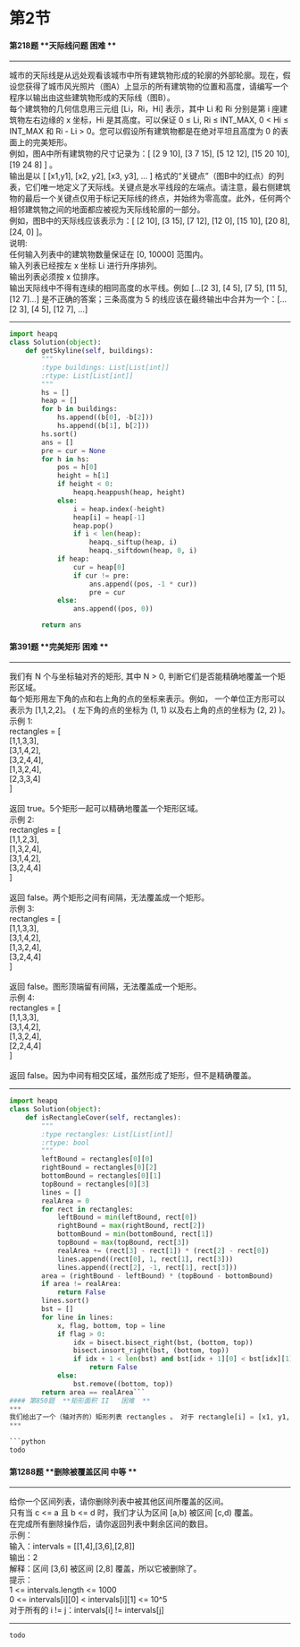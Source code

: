 # 第2节

#### 第218题	**天际线问题	困难	**
***
城市的天际线是从远处观看该城市中所有建筑物形成的轮廓的外部轮廓。现在，假设您获得了城市风光照片（图A）上显示的所有建筑物的位置和高度，请编写一个程序以输出由这些建筑物形成的天际线（图B）。<br>每个建筑物的几何信息用三元组 [Li，Ri，Hi] 表示，其中 Li 和 Ri 分别是第 i 座建筑物左右边缘的 x 坐标，Hi 是其高度。可以保证 0 ≤ Li, Ri ≤ INT_MAX, 0 < Hi ≤ INT_MAX 和 Ri - Li > 0。您可以假设所有建筑物都是在绝对平坦且高度为 0 的表面上的完美矩形。<br>例如，图A中所有建筑物的尺寸记录为：[ [2 9 10], [3 7 15], [5 12 12], [15 20 10], [19 24 8] ] 。<br>输出是以 [ [x1,y1], [x2, y2], [x3, y3], ... ] 格式的“关键点”（图B中的红点）的列表，它们唯一地定义了天际线。关键点是水平线段的左端点。请注意，最右侧建筑物的最后一个关键点仅用于标记天际线的终点，并始终为零高度。此外，任何两个相邻建筑物之间的地面都应被视为天际线轮廓的一部分。<br>例如，图B中的天际线应该表示为：[ [2 10], [3 15], [7 12], [12 0], [15 10], [20 8], [24, 0] ]。<br>说明:<br>任何输入列表中的建筑物数量保证在 [0, 10000] 范围内。<br>输入列表已经按左 x 坐标 Li  进行升序排列。<br>输出列表必须按 x 位排序。<br>输出天际线中不得有连续的相同高度的水平线。例如 [...[2 3], [4 5], [7 5], [11 5], [12 7]...] 是不正确的答案；三条高度为 5 的线应该在最终输出中合并为一个：[...[2 3], [4 5], [12 7], ...]
***

```python
import heapq
class Solution(object):
    def getSkyline(self, buildings):
        """
        :type buildings: List[List[int]]
        :rtype: List[List[int]]
        """
        hs = []
        heap = []
        for b in buildings:
            hs.append((b[0], -b[2]))
            hs.append((b[1], b[2]))
        hs.sort()
        ans = []
        pre = cur = None
        for h in hs:
            pos = h[0]
            height = h[1]
            if height < 0:
                heapq.heappush(heap, height)
            else:
                i = heap.index(-height)
                heap[i] = heap[-1]
                heap.pop()
                if i < len(heap):
                    heapq._siftup(heap, i)
                    heapq._siftdown(heap, 0, i)
            if heap:
                cur = heap[0]
                if cur != pre:
                    ans.append((pos, -1 * cur))
                    pre = cur
            else:
                ans.append((pos, 0))

        return ans

```
#### 第391题	**完美矩形	困难	**
***
我们有 N 个与坐标轴对齐的矩形, 其中 N > 0, 判断它们是否能精确地覆盖一个矩形区域。<br>每个矩形用左下角的点和右上角的点的坐标来表示。例如， 一个单位正方形可以表示为 [1,1,2,2]。 ( 左下角的点的坐标为 (1, 1) 以及右上角的点的坐标为 (2, 2) )。<br>示例 1:<br>rectangles = [<br>[1,1,3,3],<br>[3,1,4,2],<br>[3,2,4,4],<br>[1,3,2,4],<br>[2,3,3,4]<br>]<br><br>返回 true。5个矩形一起可以精确地覆盖一个矩形区域。<br>示例 2:<br>rectangles = [<br>[1,1,2,3],<br>[1,3,2,4],<br>[3,1,4,2],<br>[3,2,4,4]<br>]<br><br>返回 false。两个矩形之间有间隔，无法覆盖成一个矩形。<br>示例 3:<br>rectangles = [<br>[1,1,3,3],<br>[3,1,4,2],<br>[1,3,2,4],<br>[3,2,4,4]<br>]<br><br>返回 false。图形顶端留有间隔，无法覆盖成一个矩形。<br>示例 4:<br>rectangles = [<br>[1,1,3,3],<br>[3,1,4,2],<br>[1,3,2,4],<br>[2,2,4,4]<br>]<br><br>返回 false。因为中间有相交区域，虽然形成了矩形，但不是精确覆盖。
***

```python
import heapq
class Solution(object):
    def isRectangleCover(self, rectangles):
        """
        :type rectangles: List[List[int]]
        :rtype: bool
        """
        leftBound = rectangles[0][0]
        rightBound = rectangles[0][2]
        bottomBound = rectangles[0][1]
        topBound = rectangles[0][3]
        lines = []
        realArea = 0
        for rect in rectangles:
            leftBound = min(leftBound, rect[0])
            rightBound = max(rightBound, rect[2])
            bottomBound = min(bottomBound, rect[1])
            topBound = max(topBound, rect[3])
            realArea += (rect[3] - rect[1]) * (rect[2] - rect[0])
            lines.append((rect[0], 1, rect[1], rect[3]))
            lines.append((rect[2], -1, rect[1], rect[3]))
        area = (rightBound - leftBound) * (topBound - bottomBound)
        if area != realArea:
            return False
        lines.sort()
        bst = []
        for line in lines:
            x, flag, bottom, top = line
            if flag > 0:
                idx = bisect.bisect_right(bst, (bottom, top))
                bisect.insort_right(bst, (bottom, top))
                if idx + 1 < len(bst) and bst[idx + 1][0] < bst[idx][1] or idx > 0 and bst[idx][0] < bst[idx - 1][1]:
                    return False
            else:
                bst.remove((bottom, top))
        return area == realArea```
#### 第850题	**矩形面积 II	困难	**
***
我们给出了一个（轴对齐的）矩形列表 rectangles 。 对于 rectangle[i] = [x1, y1, x2, y2]，其中（x1，y1）是矩形 i 左下角的坐标，（x2，y2）是该矩形右上角的坐标。<br>找出平面中所有矩形叠加覆盖后的总面积。 由于答案可能太大，请返回它对 10 ^ 9 + 7 取模的结果。<br>示例 1：<br>输入：[[0,0,2,2],[1,0,2,3],[1,0,3,1]]<br>输出：6<br>解释：如图所示。<br>示例 2：<br>输入：[[0,0,1000000000,1000000000]]<br>输出：49<br>解释：答案是 10^18 对 (10^9 + 7) 取模的结果， 即 (10^9)^2 → (-7)^2 = 49 。<br>提示：<br>1 <= rectangles.length <= 200<br>rectanges[i].length = 4<br>0 <= rectangles[i][j] <= 10^9<br>矩形叠加覆盖后的总面积不会超越 2^63 - 1 ，这意味着可以用一个 64 位有符号整数来保存面积结果。
***

```python
todo
```
#### 第1288题	**删除被覆盖区间	中等	**
***
给你一个区间列表，请你删除列表中被其他区间所覆盖的区间。<br>只有当 c <= a 且 b <= d 时，我们才认为区间 [a,b) 被区间 [c,d) 覆盖。<br>在完成所有删除操作后，请你返回列表中剩余区间的数目。<br>示例：<br>输入：intervals = [[1,4],[3,6],[2,8]]<br>输出：2<br>解释：区间 [3,6] 被区间 [2,8] 覆盖，所以它被删除了。<br>提示：<br>1 <= intervals.length <= 1000<br>0 <= intervals[i][0] < intervals[i][1] <= 10^5<br>对于所有的 i != j：intervals[i] != intervals[j]
***

```python
todo
```
